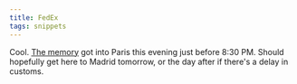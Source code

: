 ```yaml
---
title: FedEx
tags: snippets
---
```


Cool. [The memory](http://wincent.com/a/about/wincent/weblog/archives/2006/05/memory_for_the.php) got into Paris this evening just before 8:30 PM. Should hopefully get here to Madrid tomorrow, or the day after if there's a delay in customs.
